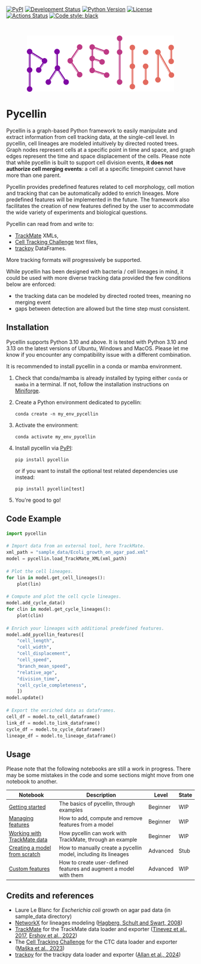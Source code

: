 [![PyPI](https://img.shields.io/pypi/v/pycellin.svg)](https://pypi.org/project/pycellin)
[![Development Status](https://img.shields.io/pypi/status/pycellin.svg)](https://en.wikipedia.org/wiki/Software_release_life_cycle#Beta)
[![Python Version](https://img.shields.io/pypi/pyversions/pycellin.svg)](https://python.org)
[![License](https://img.shields.io/pypi/l/pycellin.svg)](https://github.com/Image-Analysis-Hub/pycellin/blob/main/LICENSE)
[![Actions Status](https://github.com/Image-Analysis-Hub/pycellin/workflows/Test/badge.svg)](https://github.com/Image-Analysis-Hub/pycellin/actions)
[![Code style: black](https://img.shields.io/badge/code%20style-black-000000.svg)](https://github.com/psf/black)

</br>
<p align="center">
    <img src="https://github.com/Image-Analysis-Hub/pycellin/blob/main/pycellin_logo.png" height="150"/>
</p>


# Pycellin

Pycellin is a graph-based Python framework to easily manipulate and extract information from cell tracking data, at the single-cell level. In pycellin, cell lineages are modeled intuitively by directed rooted trees. Graph nodes represent cells at a specific point in time and space, and graph edges represent the time and space displacement of the cells. Please note that while pycellin is built to support cell division events, **it does not authorize cell merging events**: a cell at a specific timepoint cannot have more than one parent.

Pycellin provides predefined features related to cell morphology, cell motion and tracking that can be automatically added to enrich lineages. More predefined features will be implemented in the future. The framework also facilitates the creation of new features defined by the user to accommodate the wide variety of experiments and biological questions.

Pycellin can read from and write to:
- [TrackMate](https://imagej.net/plugins/trackmate/) XMLs,
- [Cell Tracking Challenge](https://celltrackingchallenge.net/) text files,
- [trackpy](https://github.com/soft-matter/trackpy) DataFrames.

More tracking formats will progressively be supported.

While pycellin has been designed with bacteria / cell lineages in mind, it could be used with more diverse tracking data provided the few conditions below are enforced:
- the tracking data can be modeled by directed rooted trees, meaning no merging event
- gaps between detection are allowed but the time step must consistent.


## Installation

Pycellin supports Python 3.10 and above. It is tested with Python 3.10 and 3.13 on the latest versions of Ubuntu, Windows and MacOS. Please let me know if you encounter any compatibility issue with a different combination.

It is recommended to install pycellin in a conda or mamba environment. 

1. Check that conda/mamba is already installed by typing either `conda` or `mamba` in a terminal. If not, follow the installation instructions on [Miniforge](https://conda-forge.org/download/).

2. Create a Python environment dedicated to pycellin:
    ```
    conda create -n my_env_pycellin
    ```

3. Activate the environment:
    ```
    conda activate my_env_pycellin
    ```

4. Install pycellin via [PyPI](https://pypi.org/):
    ```
    pip install pycellin
    ```
    or if you want to install the optional test related dependencies use instead:
    ```
    pip install pycellin[test]
    ```

5. You're good to go!


## Code Example

```python
import pycellin

# Import data from an external tool, here TrackMate.
xml_path = "sample_data/Ecoli_growth_on_agar_pad.xml"
model = pycellin.load_TrackMate_XML(xml_path)

# Plot the cell lineages.
for lin in model.get_cell_lineages():
    plot(lin)

# Compute and plot the cell cycle lineages.
model.add_cycle_data()
for clin in model.get_cycle_lineages():
    plot(clin)

# Enrich your lineages with additional predefined features.
model.add_pycellin_features([
    "cell_length", 
    "cell_width",
    "cell_displacement", 
    "cell_speed", 
    "branch_mean_speed",
    "relative_age",
    "division_time", 
    "cell_cycle_completeness",
    ])
model.update()

# Export the enriched data as dataframes.
cell_df = model.to_cell_dataframe()
link_df = model.to_link_dataframe()
cycle_df = model.to_cycle_dataframe()
lineage_df = model.to_lineage_dataframe()
```


## Usage

Please note that the following notebooks are still a work in progress. There may be some mistakes in the code and some sections might move from one notebook to another.

| Notebook                                                                                 | Description                                                       | Level    | State |
|------------------------------------------------------------------------------------------|-------------------------------------------------------------------|----------|-------|
| [Getting started](./notebooks/Getting%20started.ipynb)                                   | The basics of pycellin, through examples                          | Beginner | WIP   |
| [Managing features](./notebooks/Managing%20features.ipynb)                               | How to add, compute and remove features from a model              | Beginner | WIP   |
| [Working with TrackMate data](./notebooks/Working%20with%20TrackMate%20data.ipynb)       | How pycellin can work with TrackMate, through an example          | Beginner | WIP   |
| [Creating a model from scratch](./notebooks/Creating%20a%20model%20from%20scratch.ipynb) | How to manually create a pycellin model, including its lineages   | Advanced | Stub  |
| [Custom features](./notebooks/Custom%20features.ipynb)                                   | How to create user-defined features and augment a model with them | Advanced | WIP   |


## Credits and references

- Laure Le Blanc for _Escherichia coli_ growth on agar pad data (in sample_data directory)
- [NetworkX](https://networkx.org/) for lineages modeling ([Hagberg, Schult and Swart, 2008](http://conference.scipy.org.s3-website-us-east-1.amazonaws.com/proceedings/scipy2008/paper_2/))
- [TrackMate](https://imagej.net/plugins/trackmate/) for the TrackMate data loader and exporter ([Tinevez et al., 2017](https://doi.org/10.1016/j.ymeth.2016.09.016), [Ershov et al., 2022](https://doi:10.1038/s41592-022-01507-1))
- The [Cell Tracking Challenge](https://celltrackingchallenge.net/) for the CTC data loader and exporter ([Maška et al., 2023](https://doi.org/10.1038/s41592-023-01879-y))
- [trackpy](https://github.com/soft-matter/trackpy) for the trackpy data loader and exporter ([Allan et al., 2024](https://doi.org/10.5281/zenodo.12708864))
